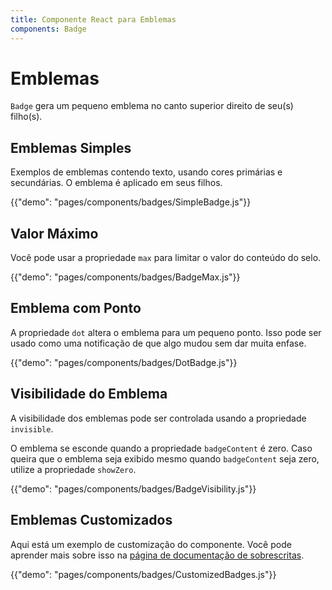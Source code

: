 ```yaml
---
title: Componente React para Emblemas
components: Badge
---
```


# Emblemas

<p class="description"><code>Badge</code> gera um pequeno emblema no canto superior direito de seu(s) filho(s).</p>

## Emblemas Simples

Exemplos de emblemas contendo texto, usando cores primárias e secundárias. O emblema é aplicado em seus filhos.

{{"demo": "pages/components/badges/SimpleBadge.js"}}

## Valor Máximo

Você pode usar a propriedade `max` para limitar o valor do conteúdo do selo.

{{"demo": "pages/components/badges/BadgeMax.js"}}

## Emblema com Ponto

A propriedade `dot` altera o emblema para um pequeno ponto. Isso pode ser usado como uma notificação de que algo mudou sem dar muita enfase.

{{"demo": "pages/components/badges/DotBadge.js"}}

## Visibilidade do Emblema

A visibilidade dos emblemas pode ser controlada usando a propriedade `invisible`.

O emblema se esconde quando a propriedade `badgeContent` é zero. Caso queira que o emblema seja exibido mesmo quando `badgeContent` seja zero, utilize a propriedade `showZero`.

{{"demo": "pages/components/badges/BadgeVisibility.js"}}

## Emblemas Customizados

Aqui está um exemplo de customização do componente. Você pode aprender mais sobre isso na [página de documentação de sobrescritas](/customization/components/).

{{"demo": "pages/components/badges/CustomizedBadges.js"}}